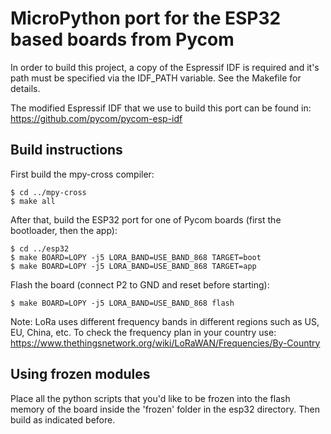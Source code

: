 MicroPython port for the ESP32 based boards from Pycom
======================================================

In order to build this project, a copy of the Espressif IDF is required and it's
path must be specified via the IDF_PATH variable. See the Makefile for details.

The modified Espressif IDF that we use to build this port can be found in:
https://github.com/pycom/pycom-esp-idf

Build instructions
------------------

First build the mpy-cross compiler:

    $ cd ../mpy-cross
    $ make all

After that, build the ESP32 port for one of Pycom boards (first the bootloader, then the app):

    $ cd ../esp32
    $ make BOARD=LOPY -j5 LORA_BAND=USE_BAND_868 TARGET=boot
    $ make BOARD=LOPY -j5 LORA_BAND=USE_BAND_868 TARGET=app

Flash the board (connect P2 to GND and reset before starting):

    $ make BOARD=LOPY -j5 LORA_BAND=USE_BAND_868 flash

Note: LoRa uses different frequency bands in different regions such as US, EU, China, etc. To check the
frequency plan in your country use: https://www.thethingsnetwork.org/wiki/LoRaWAN/Frequencies/By-Country

Using frozen modules
--------------------

Place all the python scripts that you'd like to be frozen into the flash memory of the board inside
the 'frozen' folder in the esp32 directory. Then build as indicated before.

